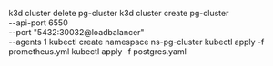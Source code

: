 k3d cluster delete pg-cluster
k3d cluster create pg-cluster \
  --api-port 6550 \
  --port "5432:30032@loadbalancer" \
  --agents 1
kubectl create namespace ns-pg-cluster
kubectl apply -f prometheus.yml
kubectl apply -f postgres.yaml